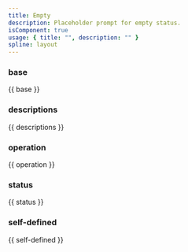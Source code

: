 ```yaml
---
title: Empty
description: Placeholder prompt for empty status.
isComponent: true
usage: { title: "", description: "" }
spline: layout
---
```


### base

{{ base }}

### descriptions

{{ descriptions	}}

### operation

{{ operation }}

### status

{{ status }}

### self-defined

{{ self-defined }}
